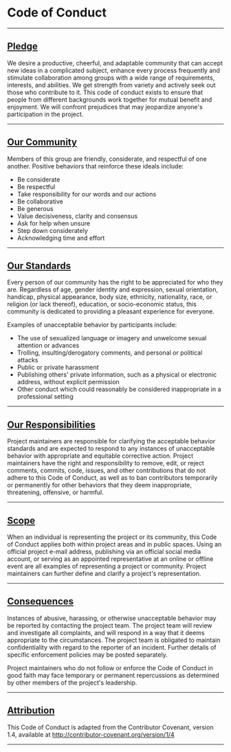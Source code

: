 # Code of Conduct 
***
## <u> Pledge </u>
We desire a productive, cheerful, and adaptable community that can accept new ideas in a complicated subject, enhance every process frequently and stimulate collaboration among groups with a wide range of requirements, interests, and abilities.
We get strength from variety and actively seek out those who contribute to it. This code of conduct exists to ensure that people from different backgrounds work together for mutual benefit and enjoyment. We will confront prejudices that may jeopardize anyone's participation in the project.
***
## <u> Our Community </u>
Members of this group are friendly, considerate, and respectful of one another. Positive behaviors that reinforce these ideals include:
- Be considerate
- Be respectful
- Take responsibility for our words and our actions
- Be collaborative
- Be generous
- Value decisiveness, clarity and consensus
- Ask for help when unsure
- Step down considerately 
- Acknowledging time and effort
***
## <u> Our Standards </u>
Every person of our community has the right to be appreciated for who they are. Regardless of age, gender identity and expression, sexual orientation, handicap, physical appearance, body size, ethnicity, nationality, race, or religion (or lack thereof), education, or socio-economic status, this community is dedicated to providing a pleasant experience for everyone.

Examples of unacceptable behavior by participants include:
- The use of sexualized language or imagery and unwelcome sexual attention or advances
- Trolling, insulting/derogatory comments, and personal or political attacks
- Public or private harassment
- Publishing others' private information, such as a physical or electronic address, without explicit permission
- Other conduct which could reasonably be considered inappropriate in a professional setting
***
## <u> Our Responsibilities </u>
Project maintainers are responsible for clarifying the acceptable behavior standards and are expected to respond to any instances of unacceptable behavior with appropriate and equitable corrective action. Project maintainers have the right and responsibility to remove, edit, or reject comments, commits, code, issues, and other contributions that do not adhere to this Code of Conduct, as well as to ban contributors temporarily or permanently for other behaviors that they deem inappropriate, threatening, offensive, or harmful.
*** 
## <u> Scope </u>
When an individual is representing the project or its community, this Code of Conduct applies both within project areas and in public spaces. Using an official project e-mail address, publishing via an official social media account, or serving as an appointed representative at an online or offline event are all examples of representing a project or community. Project maintainers can further define and clarify a project's representation.
***
## <u> Consequences </u>
Instances of abusive, harassing, or otherwise unacceptable behavior may be reported by contacting the project team. The project team will review and investigate all complaints, and will respond in a way that it deems appropriate to the circumstances. The project team is obligated to maintain confidentiality with regard to the reporter of an incident. Further details of specific enforcement policies may be posted separately.

Project maintainers who do not follow or enforce the Code of Conduct in good faith may face temporary or permanent repercussions as determined by other members of the project's leadership.
***
## <u> Attribution </u>
This Code of Conduct is adapted from the Contributor Covenant, version 1.4, available at http://contributor-covenant.org/version/1/4
***
